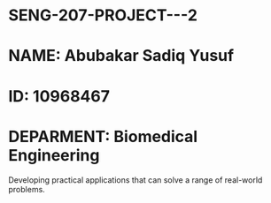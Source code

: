 # SENG-207-PROJECT---2

# NAME: Abubakar Sadiq Yusuf
# ID: 10968467
# DEPARMENT: Biomedical Engineering 

Developing practical applications that can solve a range of real-world problems.
